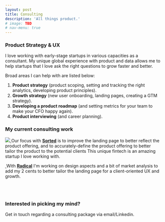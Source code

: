 ```yaml
---
layout: post
title: Consulting
description: 'All things product.'
# image: TBD
# nav-menu: true
---
```


<!-- Content -->
<h3 id="content">Product Strategy & UX</h3>
I love working with early-stage startups in various capacities as a consultant. My unique global experience with product and data allows me to help startups that I love ask the right questions to grow faster and better.

Broad areas I can help with are listed below:
1. **Product strategy** (product scoping, setting and tracking the right analytics, developing product principles).
2. **Growth strategy** (new user onboarding, landing pages, creating a GTM strategy).
3. **Developing a product roadmap** (and setting metrics for your team to make your CFO happy again).
4. **Product interviewing** (and career planning).

<h3>My current consulting work</h3>
<p><span class="image left">
<a href="http://www.getsorted.de/">
<img src="{% link assets/images/sorted.png %}">
</a>
</span>Our focus with <a href="http://www.getsorted.de/"><b>Sorted</b></a> is to improve the landing page to better reflect the product offering, and to accurately-define the product offering to better tailor the product to the potential clients
This unique fintech is an amazing startup I love working with.</p>
<p>

<span class="image right">
<a href="https://www.getradical.co/">
<img src="{% link assets/images/radical.png %}" alt=""> </a>
</span>
With <a href="https://www.getradical.co/"><b>Radical</b></a> I'm working on design aspects and a bit of market analysis to add my 2 cents to better tailor the landing page for a client-oriented UX and growth.

</p>

<br>
<br>

<!-- Box -->
<h3>Interested in picking my mind?</h3>
<div class="box">
	<p>Get in touch regarding a consulting package via email/Linkedin.</p>
</div>
